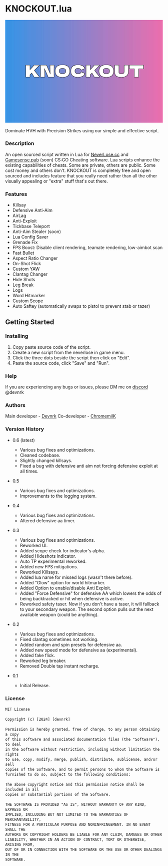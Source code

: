 # KNOCKOUT.lua
![Script banner image](./knockout_banner.jpg)

Dominate HVH with Precision Strikes using our simple and effective script.

### Description

An open sourced script written in Lua for [NeverLose.cc](https://en.neverlose.cc/) and [Gamesense.pub](https://gamesense.pub/) (soon) CS:GO Cheating software. Lua scripts enhance the existing capabilities of cheats. Some are private, others are public. Some cost money and others don't. KNOCKOUT is completely free and open sourced and includes feature that you really need rather than all the other visually appealing or "extra" stuff that's out there.

### Features

- Killsay
- Defensive Anti-Aim
- AirLag
- Anti-Exploit
- Tickbase Teleport
- Anti-Aim Stealer (soon)
- Lua Config Saver
- Grenade Fix
- FPS Boost: Disable client rendering, teamate rendering, low-aimbot scan
- Fast Bullet
- Aspect Ratio Changer
- On-Shot Flick
- Custom YAW
- Clantag Changer
- Hide Shots
- Leg Break
- Logs
- Word Hitmarker
- Custom Scope
- Auto Saftey (automatically swaps to pistol to prevent stab or tazer)

## Getting Started

### Installing

<!-- * Download the script from the lastest release. -->
1. Copy paste source code of the script.
2. Create a new script from the neverlose in game menu.
3. Click the three dots beside the script then click on "Edit".
4. Paste the source code, click "Save" and "Run".
<!-- * Copy paste or drag and drop the file in your CS:GO directory. 
If you are using neverlose.cc:
```
C:\Program Files (x86)\Steam\steamapps\common\Counter-Strike Global Offensive\nl\scripts
```
If you are using gamesense.pub:
```
C:\Program Files (x86)\Steam\steamapps\common\Counter-Strike Global Offensive\
``` -->

### Help

If you are experiencing any bugs or issues, please DM me on [discord](https://discord.com/) @devnrk

### Authors

Main developer - [Devnrk](https://github.com/devnrk) 
Co-developer - [ChromemilK](https://github.com/chromemilk)

### Version History

* 0.6 (latest)
    * Various bug fixes and optimizations.
    * Cleaned codebase.
    * Slightly changed killsays.
    * Fixed a bug with defensive anti aim not forcing defensive exploit at all times.

* 0.5
    * Various bug fixes and optimizations.
    * Improvements to the logging system.

* 0.4
    * Various bug fixes and optimizations.
    * Altered defensive aa timer.       

* 0.3
    * Various bug fixes and optimizations.
    * Reworked UI.
    * Added scope check for indicator's alpha.
    * Added Hideshots indicator.
    * Auto TP experimental reworked.
    * Added new FPS mitigations.
    * Reworked Killsays.
    * Added lua name for missed logs (wasn't there before).
    * Added "Glow" option for world hitmarker.
    * Added Option to enable/disable Anti Exploit.
    * Added "Force Defensive" for defensive AA which lowers the odds of being backtracked or hit when defensive is active.
    * Reworked safety taser. Now if you don't have a taser, it will fallback to your secondary weapon. The second option pulls out the next available weapon (could be anything).

* 0.2
    * Various bug fixes and optimizations.
    * Fixed clantag sometimes not working.
    * Added random and spin presets for defensive aa.
    * Added new speed mode for defensive aa (experimental).
    * Added fake flick.
    * Reworked leg breaker.
    * Removed Double tap instant recharge.
    <!-- * See [commit change]() or See [release history]() -->
* 0.1
    * Initial Release.

### License
```
MIT License

Copyright (c) [2024] [devnrk]

Permission is hereby granted, free of charge, to any person obtaining a copy
of this software and associated documentation files (the "Software"), to deal
in the Software without restriction, including without limitation the rights
to use, copy, modify, merge, publish, distribute, sublicense, and/or sell
copies of the Software, and to permit persons to whom the Software is
furnished to do so, subject to the following conditions:

The above copyright notice and this permission notice shall be included in all
copies or substantial portions of the Software.

THE SOFTWARE IS PROVIDED "AS IS", WITHOUT WARRANTY OF ANY KIND, EXPRESS OR
IMPLIED, INCLUDING BUT NOT LIMITED TO THE WARRANTIES OF MERCHANTABILITY,
FITNESS FOR A PARTICULAR PURPOSE AND NONINFRINGEMENT. IN NO EVENT SHALL THE
AUTHORS OR COPYRIGHT HOLDERS BE LIABLE FOR ANY CLAIM, DAMAGES OR OTHER
LIABILITY, WHETHER IN AN ACTION OF CONTRACT, TORT OR OTHERWISE, ARISING FROM,
OUT OF OR IN CONNECTION WITH THE SOFTWARE OR THE USE OR OTHER DEALINGS IN THE
SOFTWARE.
```
<!-- ## Acknowledgments -->
